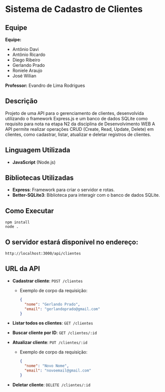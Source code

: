 # Sistema de Cadastro de Clientes

## Equipe
**Equipe:** 
- Antônio Davi
- Antônio Ricardo
- Diego Ribeiro
- Gerlando Prado
- Roniele Araujo
- José Wilian

**Professor:** 
Evandro de Lima Rodrigues

## Descrição
Projeto de uma API para o gerenciamento de clientes, desenvolvida utilizando o framework Express.js e um banco de dados SQLite como requisito para nota na etapa N2 da disciplina de Desenvolvimento WEB
A API permite realizar operações CRUD (Create, Read, Update, Delete) em clientes, como cadastrar, listar, atualizar e deletar registros de clientes.

## Linguagem Utilizada
- **JavaScript** (Node.js)

## Bibliotecas Utilizadas
- **Express**: Framework para criar o servidor e rotas.
- **Better-SQLite3**: Biblioteca para interagir com o banco de dados SQLite.

## Como Executar

    npm install
    node .
    

## O servidor estará disponível no endereço:
    
    http://localhost:3000/api/clientes
    

## URL da API

- **Cadastrar cliente**: `POST /clientes`
  - Exemplo de corpo da requisição:
    ```json
    {
      "nome": "Gerlando Prado",
      "email": "gerlandoprado@gmail.com"
    }
    ```

- **Listar todos os clientes**: `GET /clientes`

- **Buscar cliente por ID**: `GET /clientes/:id`

- **Atualizar cliente**: `PUT /clientes/:id`
  - Exemplo de corpo da requisição:
    ```json
    {
      "nome": "Novo Nome",
      "email": "novoemail@gmail.com"
    }
    ```

- **Deletar cliente**: `DELETE /clientes/:id`